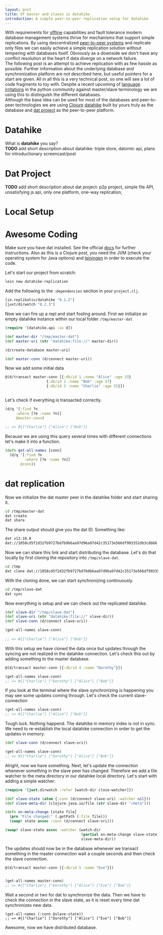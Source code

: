 ```yaml
---
layout: post
title: Of master and slaves in datahike
introduction: A simple peer-to-peer replication setup for datahike
---
```


With requirements for [offline](http://offlinefirst.org/) capabilities and fault tolerance modern database management systems thrive for mechanisms that support simple replications. By using descentralized [peer-to-peer systems](https://ieeexplore.ieee.org/document/990434/) and replicate only files we can easily achieve a simple replication solution without tempering with databases itself. Obviously as a downside we don't have any conflict resolution at the heart if data diverge on a network failure.   
The following post is an attempt to achieve replication with as few hassle as possible. Further information about the underlying database and synchronization platform are not described here, but useful pointers for a start are given. All in all this is a very technical post, so one will see a lot of code fragments to toy with. Despite a recent upcoming of [language irritations](https://bugs.python.org/issue34605) in the python community against master/slave terminology we are using this to distinguish the different databases.   
Although the base idea can be used for most of the databases and peer-to-peer technologies we are using [Clojure](https://clojure.org/) [datahike](https://github.com/replikativ/datahike) built by yours truly as the database and [dat project](https://datproject.org/) as the peer-to-peer platform.

# Datahike

What is **datahike** you say?   
**TODO** add short description about datahike: triple store, datomic api, plans for introductionary screencast/post

# Dat Project
**TODO** add short description about dat project: p2p project, simple file API, unsatisfying js api, only one platform, one-way replication, 

# Local Setup


# Awesome Coding

Make sure you have dat installed. See the official [docs](https://docs.datproject.org/install) for further instructions. Also as this is a Clojure post, you need the JVM (check your operating system for Java options) and [leiningen](https://leiningen.org/) in order to execute the code.

Let's start our project from scratch:

```bash
lein new datahike-replication
```

Add the following to the `:dependencies` section in your `project.clj`.

```clojure
[io.replikativ/datahike "0.1.2"]
[juxt/dirwatch "0.2.3"]
```

Now we can fire up a repl and start fooling around. First we initialize an empty datahike instance within our local folder `/tmp/master-dat`

```clojure
(require '[datahike.api :as d])

(def master-dir "/tmp/master-dat")
(def master-uri (str "datahike:file://" master-dir))

(d/create-database master-uri)

(def master-conn (d/connect master-uri))
```

Now we add some initial data


```clojure
@(d/transact master-conn [{:db/id 1 :name "Alice" :age 33}
                   {:db/id 2 :name "Bob" :age 37}
                   {:db/id 3 :name "Charlie" :age 55}])
 
```

Let's check if everything is transacted correctly.

```clojure
(d/q '[:find ?n
     :where [?e :name ?n]]
     @master-conn)
     
;; => #{["Charlie"] ["Alice"] ["Bob"]}
```

Because we are using this query several times with different connections let's make it into a function.
```clojure
(defn get-all-names [conn]
  (d/q '[:find ?n
         :where [?e :name ?n]]
       @conn))
```

# dat replication
Now we initialize the dat master peer in the datahike folder and start sharing it.

```bash
cd /tmp/master-dat
dat create
dat share
```

The share output should give you the dat ID. Something like:

```bash
dat v13.10.0
dat://1058cd5f2d32fb9727bd7b9b6aa97d96a97d42c35173e566df993352db3c8b66
```

Now we can share this link and start distributing the database. Let's do that locally by first cloning the repository into `/tmp/slave-dat`.

```bash
cd /tmp
dat clone dat://1058cd5f2d32fb9727bd7b9b6aa97d96a97d42c35173e566df993352db3c8b66 slave-dat
```

With the cloning done, we can start synchronizing continuously.

```bash
cd /tmp/slave-dat
dat sync
```

Now everything is setup and we can check out the replicated datahike.

```clojure
(def slave-dir "/tmp/slave-dat")
(def slave-uri (str "datahike:file://" slave-dir))
(def slave-conn (d/connect slave-uri))

(get-all-names slave-conn)
     
;; => #{["Charlie"] ["Alice"] ["Bob"]}
```

With this setup we have cloned the data once but updates through the syncing are not realized in the datahike connection. Let's check this out by adding something to the master database.

```clojure
@(d/transact master-conn [{:db/id 4 :name "Dorothy"}])

(get-all-names slave-conn)
;; => #{["Charlie"] ["Dorothy"] ["Alice"] ["Bob"]}

```

If you look at the terminal where the slave synchronizing is happening you may see some updates coming through. Let's check the current slave-connection

```clojure
(get-all-names slave-conn)
;; => #{["Charlie"] ["Alice"] ["Bob"]}
```

Tough luck. Nothing happend. The datahike in memory index is not in sync. We need to re-establish the local datahike connection in order to get the updates in memory.

```clojure
(def slave-conn (d/connect slave-uri))

(get-all-names slave-conn)
;; => #{["Charlie"] ["Dorothy"] ["Alice"] ["Bob"]}
```

Alright, now we have something. Next, let's update the connection whenever something in the slave peer has changed. Therefore we add a file watcher to the meta directory in our datahike local directory. Let's start with adding a simple watcher:

```clojure
(require '[juxt.dirwatch :refer [watch-dir close-watcher]])

(def slave-state (atom {:conn (d/connect slave-uri) :watcher nil}))
(def slave-meta-dir (clojure.java.io/file (str slave-dir "/meta")))

(defn on-meta-change [state file]
  (prn "File changed:" (.getPath (:file file)))
  (swap! state assoc :conn (d/connect slave-uri)))

(swap! slave-state assoc :watcher (watch-dir 
                                   (partial on-meta-change slave-state)
                                   slave-meta-dir))
```

The updates should now be in the database whenever we transact something in the master connection wait a couple seconds and then check the slave connection.

```clojure
@(d/transact master-conn [{:db/id 5 :name "Eve"}])

     
(get-all-names master-conn)
;; => #{["Charlie"] ["Dorothy"] ["Alice"] ["Eve"] ["Bob"]}
```
Wait a second or two for dat to synchronize the data. Then we have to check the connection in the slave state, as it is reset every time dat synchronizes new data.
```
(get-all-names (:conn @slave-state))
;; => #{["Charlie"] ["Dorothy"] ["Alice"] ["Eve"] ["Bob"]}
```
Awesome, now we have distributed database.

